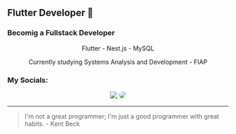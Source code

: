 ## Flutter Developer :flight_departure:
### Becomig a Fullstack Developer
<p align="center">
   Flutter - Nest.js - MySQL
</p>

<p align="center">
   Currently studying Systems Analysis and Development - FIAP
</p>

### My Socials:
<div align="center"> 
<a href = "mailto:jltrench@gmail.com"> <img src="https://img.shields.io/badge/-Gmail-%23333?style=for-the-badge&logo=gmail&logoColor=white" target="_blank"></a>
<a href="https://www.linkedin.com/in/jltrench/" target="_blank"><img src="https://img.shields.io/badge/-LinkedIn-%230077B5?style=for-the-badge&logo=linkedin&logoColor=white" style="border-radius: 30px" target="_blank"></a> 
 </div>
<hr/>

 > I'm not a great programmer; I'm just a good programmer with great habits. - Kent Beck


